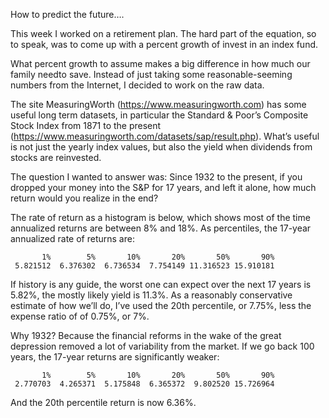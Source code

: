 
How to predict the future….

This week I worked on a retirement plan. The hard part of the equation, so to speak, was to come up with a percent growth of invest in an index fund.

What percent growth to assume makes a big difference in how much  our family needto save. Instead of just taking some reasonable-seeming numbers from the Internet, I decided to work on the raw data.

The site MeasuringWorth (https://www.measuringworth.com) has some useful long term datasets, in particular the Standard & Poor’s Composite Stock Index from 1871 to the present (https://www.measuringworth.com/datasets/sap/result.php). What’s useful is not just the yearly index values, but also the yield when dividends from stocks are reinvested.

The question I wanted to answer was: Since 1932 to the present, if you dropped your money into the S&P for 17 years, and left it alone, how much return would you realize in the end?

The rate of return as a histogram is below, which shows most of the time annualized returns are between 8% and 18%. As percentiles, the 17-year annualized rate of returns are:

```
       1%        5%       10%       20%       50%       90% 
 5.821512  6.376302  6.736534  7.754149 11.316523 15.910181
```


If history is any guide, the worst one can expect over the next 17 years is 5.82%, the mostly likely yield is 11.3%. As a reasonably conservative estimate of how we’ll do, I’ve used the 20th percentile, or 7.75%, less the expense ratio of of 0.75%, or 7%.

Why 1932?  Because the financial reforms in the wake of the great depression removed a lot of variability from the market. If we go back 100 years, the 17-year returns are significantly weaker:

```
       1%        5%       10%       20%       50%       90% 
 2.770703  4.265371  5.175848  6.365372  9.802520 15.726964 
```

And the 20th percentile return is now 6.36%.

